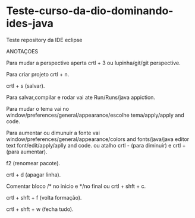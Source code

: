 # Teste-curso-da-dio-dominando-ides-java
Teste repository da  IDE eclipse

ANOTAÇOES

Para mudar a perspective aperta crtl + 3 ou lupinha/git/git perspective. 

Para criar projeto crtl + n.

crtl + s (salvar).

Para salvar,compilar e rodar vai ate Run/Runs/java appiction.

Para mudar o tema vai no window/preferences/general/appearance/escolhe tema/apply/apply and code.

Para aumentar ou dimunuir a fonte vai window/preferences/general/appearance/colors and fonts/java/java editor text font/edit/apply/aplly and code.
ou atalho crtl - (para diminuir) e crtl + (para aumentar).

f2 (renomear pacote).

crtl + d (apagar linha).

Comentar bloco /* no inicio e */no final ou crtl + shft + c.


crtl + shft + f (volta formação).

crtl + shft + w (fecha tudo).









